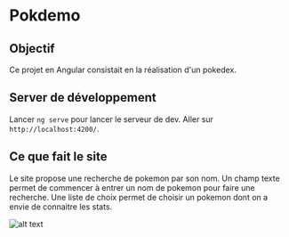 # Pokdemo

## Objectif
Ce projet en Angular consistait en la réalisation d'un pokedex.

## Server de développement
Lancer `ng serve` pour lancer le serveur de dev. Aller sur `http://localhost:4200/`.

## Ce que fait le site
Le site propose une recherche de pokemon par son nom.
Un champ texte permet de commencer à entrer un nom de pokemon pour faire une recherche.
Une liste de choix permet de choisir un pokemon dont on a envie de connaitre les stats.

![alt text](https://github.com/ChibiMG/pokemon/blob/master/pokemon.PNG)

